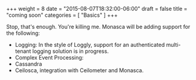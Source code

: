 +++
weight = 8
date = "2015-08-07T18:32:00-06:00"
draft = false
title = "coming soon"
categories = [ "Basics" ]
+++

Stop, that's enough. You're killing me. Monasca will be adding support for the following: <!--more-->

- Logging: In the style of Loggly, support for an authenticated multi-tenant logging solution is in progress.
- Complex Event Processing: 
- Cassandra 
- Ceilosca, integration with Ceilometer and Monasca.
